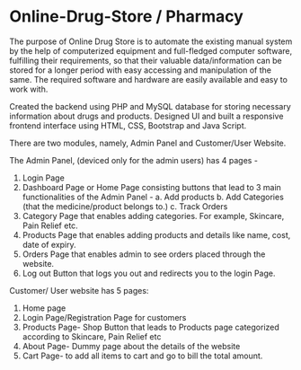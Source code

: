 # Online-Drug-Store / Pharmacy
The purpose of Online Drug Store is to automate the existing manual system by the help of computerized equipment and full-fledged computer software, fulfilling their requirements, so that their valuable data/information can be stored for a longer period with easy accessing and manipulation of the same. The required software and hardware are easily available and easy to work with.

Created the backend using PHP and MySQL database for storing necessary information about drugs and products.
Designed UI and built a responsive frontend interface using HTML, CSS, Bootstrap and Java Script.

There are two modules, namely, Admin Panel and Customer/User Website.

The Admin Panel, (deviced only for the admin users) has 4 pages - 
  1. Login Page
  2. Dashboard Page or Home Page consisting buttons that lead to 3 main functionalities of the Admin Panel - 
    a. Add products
    b. Add Categories (that the medicine/product belongs to.)
    c. Track Orders
  3. Category Page that enables adding categories. For example, Skincare, Pain Relief etc.
  4. Products Page that enables adding products and details like name, cost, date of expiry.
  5. Orders Page that enables admin to see orders placed through the website.
  6. Log out Button that logs you out and redirects you to the login Page.
  
Customer/ User website has 5 pages:
  1. Home page 
  2. Login Page/Registration Page for customers
  3. Products Page- Shop Button that leads to Products page categorized according to Skincare, Pain Relief etc
  4. About Page- Dummy page about the details of the website
  5. Cart Page- to add all items to cart and go to bill the total amount. 
  
